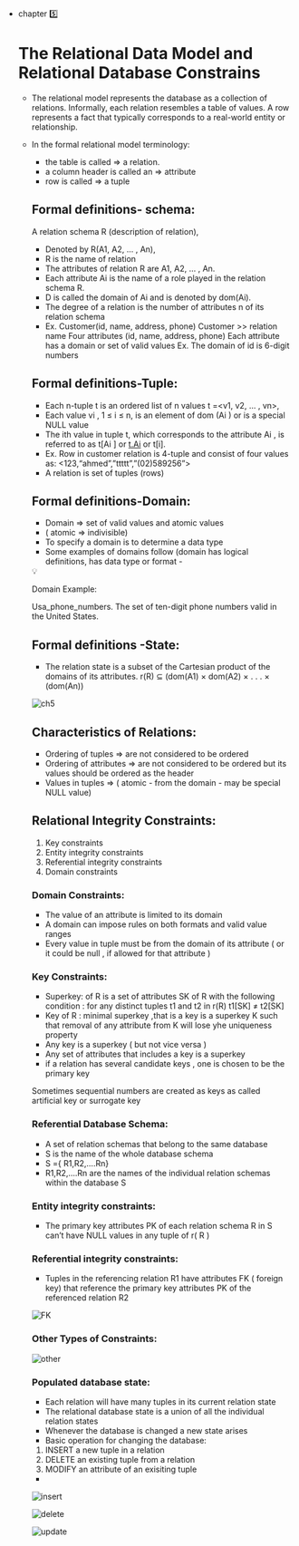 - chapter 5️⃣
    
    # The Relational Data Model and Relational Database Constrains
    
    - The relational model represents the database as
    a collection of relations. Informally, each relation
    resembles a table of values. A row represents a
    fact that typically corresponds to a real-world
    entity or relationship.
    - In the formal relational model terminology:
        - the table is called ⇒ a relation.
        - a column header is called an ⇒ attribute
        - row is called ⇒ a tuple
        
        ## Formal definitions- schema:
        
         A relation schema R (description of relation),
        
        - Denoted by R(A1, A2, ... , An),
        - R is the name of relation
        - The attributes of relation R are A1, A2, ... , An.
        - Each attribute Ai is the name of a role played in the relation schema R.
        - D is called the domain of Ai and is denoted by dom(Ai).
        - The degree of a relation is the number of attributes n of its relation schema
        - Ex. Customer(id, name, address, phone)
         Customer >> relation name
         Four attributes (id, name, address, phone)
         Each attribute has a domain or set of valid values
         Ex. The domain of id is 6-digit numbers
        
        ## Formal definitions-Tuple:
        
        - Each n-tuple t is an ordered list of n values t =<v1, v2, ... , vn>,
        - Each value vi , 1 ≤ i ≤ n, is an element of dom (Ai ) or is a special NULL
        value
        - The ith value in tuple t, which corresponds to the attribute Ai , is
        referred to as t[Ai ] or [t.Ai](http://t.ai/) or t[i].
        - Ex. Row in customer relation is 4-tuple and consist of four values as:
                  <123,“ahmed”,”ttttt”,”(02)589256”>
        - A relation is set of tuples (rows)
        
        ## Formal definitions-Domain:
        
        - Domain ⇒ set of valid values and atomic values
        - ( atomic ⇒ indivisible)
        - To specify a domain is to determine a data type
        - Some examples of domains follow (domain has logical definitions, has data type or format -
        
        <aside>
        💡
        
        Domain Example:
        
        Usa_phone_numbers. The set of ten-digit phone        numbers valid in the United
        States.
        
        </aside>
        
        ## Formal definitions -State:
        
        - The relation state is a subset of the Cartesian product of the
        domains of its attributes.  r(R) ⊆ (dom(A1) × dom(A2) × . . . × (dom(An))
        
       ![ch5](https://github.com/user-attachments/assets/ab298a85-8beb-427e-ba00-96823d2fac81)

        
        ## Characteristics of Relations:
        
        - Ordering of tuples ⇒ are not considered to be ordered
        - Ordering of attributes ⇒ are not considered to be ordered but its values should be ordered as the header
        - Values in tuples ⇒ ( atomic - from the domain - may be special NULL value)
        
        ## Relational Integrity Constraints:
        
        1. Key constraints
        2. Entity integrity constraints
        3. Referential integrity constraints
        4. Domain constraints
        
        ### Domain Constraints:
        
        - The value of an attribute is limited to its domain
        - A domain can impose rules on both formats and valid value ranges
        - Every value in tuple must be from the domain of its attribute ( or it could be null , if allowed for that attribute )
        
        ### Key Constraints:
        
        - Superkey: of R is a set of attributes SK of  R with the following condition : for any distinct tuples t1 and t2 in r(R) t1[SK] ≠ t2[SK]
        - Key of R : minimal superkey ,that is a key is a superkey K such that removal of any attribute from K will lose yhe uniqueness property
        - Any key is a superkey ( but not vice versa )
        - Any set of attributes that includes a key is a superkey
        - if a relation has several candidate keys , one is chosen to be the primary key
        
        Sometimes sequential numbers are created as keys as called artificial key or surrogate key
        
        ### Referential Database Schema:
        
        - A set of relation schemas that belong to the same database
        - S is the name of the whole database schema
        - S ={ R1,R2,….Rn}
        - R1,R2,….Rn are the names of the individual relation schemas within the database S
        
        ### Entity integrity constraints:
        
        - The primary key attributes PK of each relation schema R in S can’t have NULL  values in any tuple of r( R )
        
        ### Referential integrity constraints:
        
        - Tuples in the referencing relation R1 have attributes FK ( foreign key) that reference the primary key attributes PK of the referenced relation R2
        
        ![FK](https://github.com/user-attachments/assets/38eb6bc5-9392-4c03-9440-e1707e67971f)

        
        ### Other Types of Constraints:
        
        ![other](https://github.com/user-attachments/assets/1d1c8b6a-4294-4860-aebf-2262e8afc24d)

        
        ### Populated database state:
        
        - Each relation will have many tuples in its current relation state
        - The relational database state is a union of all the individual relation states
        - Whenever the database is changed a new state arises
        - Basic operation for changing the database:
        1. INSERT  a new tuple in a relation
        2. DELETE an existing tuple from a relation
        3. MODIFY an attribute of an exisiting tuple
        - 
        
        ![insert](https://github.com/user-attachments/assets/d6b5e52e-4540-4b26-a446-01697d3b077a)

        
       ![delete](https://github.com/user-attachments/assets/fef0b3e8-bf34-47f8-acb0-042863f5b26a)

        
       ![update](https://github.com/user-attachments/assets/c2d2d139-c166-4964-9e70-37209c774f74)

